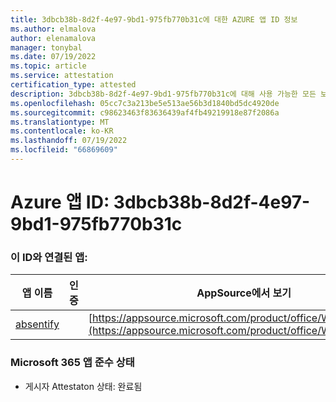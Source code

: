 ```yaml
---
title: 3dbcb38b-8d2f-4e97-9bd1-975fb770b31c에 대한 AZURE 앱 ID 정보
ms.author: elmalova
author: elenamalova
manager: tonybal
ms.date: 07/19/2022
ms.topic: article
ms.service: attestation
certification_type: attested
description: 3dbcb38b-8d2f-4e97-9bd1-975fb770b31c에 대해 사용 가능한 모든 보안 및 규정 준수 정보입니다.
ms.openlocfilehash: 05cc7c3a213be5e513ae56b3d1840bd5dc4920de
ms.sourcegitcommit: c98623463f83636439af4fb49219918e87f2086a
ms.translationtype: MT
ms.contentlocale: ko-KR
ms.lasthandoff: 07/19/2022
ms.locfileid: "66869609"
---
```

# <a name="azure-app-id-3dbcb38b-8d2f-4e97-9bd1-975fb770b31c"></a>Azure 앱 ID: 3dbcb38b-8d2f-4e97-9bd1-975fb770b31c


### <a name="apps-associated-with-this-id"></a>이 ID와 연결된 앱:
| **앱 이름** | **인증** | **AppSource에서 보기** |
|--------------|---------------|-----------------------|
| [absentify](../forward/WA200003833.md) |  | [https://appsource.microsoft.com/product/office/WA200003833](https://appsource.microsoft.com/product/office/WA200003833) |

### <a name="microsoft-365-app-compliance-status"></a>Microsoft 365 앱 준수 상태
- 게시자 Attestaton 상태: 완료됨
